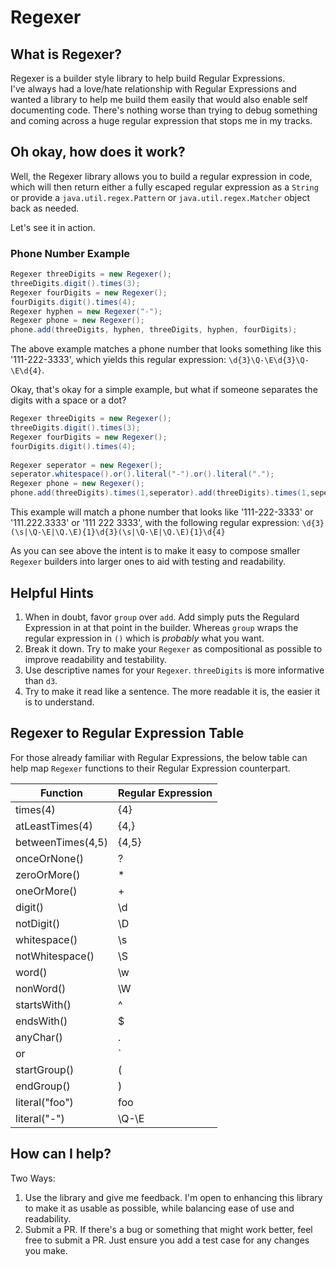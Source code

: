 # Regexer

## What is Regexer?
Regexer is a builder style library to help build Regular Expressions.  
I've always had a love/hate relationship with Regular Expressions and wanted a library to help me build them easily that would also enable self documenting code. There's nothing worse than trying to debug something and coming across a huge regular expression that stops me in my tracks.

## Oh okay, how does it work?
Well, the Regexer library allows you to build a regular expression in code, which will then return either a fully escaped regular expression as a `String` or provide a `java.util.regex.Pattern` or `java.util.regex.Matcher` object back as needed.

Let's see it in action.

### Phone Number Example
```java
Regexer threeDigits = new Regexer();
threeDigits.digit().times(3);
Regexer fourDigits = new Regexer();
fourDigits.digit().times(4);
Regexer hyphen = new Regexer("-");
Regexer phone = new Regexer();
phone.add(threeDigits, hyphen, threeDigits, hyphen, fourDigits);
```

The above example matches a phone number that looks something like this '111-222-3333', which yields this regular expression: `\d{3}\Q-\E\d{3}\Q-\E\d{4}`.    

Okay, that's okay for a simple example, but what if someone separates the digits with a space or a dot?

```java
Regexer threeDigits = new Regexer();
threeDigits.digit().times(3);
Regexer fourDigits = new Regexer();
fourDigits.digit().times(4);
		
Regexer seperator = new Regexer();
seperator.whitespace().or().literal("-").or().literal(".");
Regexer phone = new Regexer();
phone.add(threeDigits).times(1,seperator).add(threeDigits).times(1,seperator).add(fourDigits);
```

This example will match a phone number that looks like '111-222-3333' or '111.222.3333' or '111 222 3333', with the following regular expression: `\d{3}(\s|\Q-\E|\Q.\E){1}\d{3}(\s|\Q-\E|\Q.\E){1}\d{4}`

As you can see above the intent is to make it easy to compose smaller `Regexer` builders into larger ones to aid with testing and readability.

## Helpful Hints

1. When in doubt, favor `group` over `add`.  Add simply puts the Regulard Expression in at that point in the builder.  Whereas `group` wraps the regular expression in `()` which is *probably* what you want.
2. Break it down.  Try to make your `Regexer` as compositional as possible to improve readability and testability.
3. Use descriptive names for your `Regexer`.  `threeDigits` is more informative than `d3`.
4. Try to make it read like a sentence.  The more readable it is, the easier it is to understand.

## Regexer to Regular Expression Table

For those already familiar with Regular Expressions, the below table can help map `Regexer` functions to their Regular Expression counterpart.

| Function | Regular Expression |
| -------- | ------------------ |
| times(4) | {4} |
| atLeastTimes(4) | {4,} |
| betweenTimes(4,5) | {4,5} |
| onceOrNone() | ? |
| zeroOrMore() | * |
| oneOrMore() | + |
| digit() | \d |
| notDigit() | \D |
| whitespace() | \s |
| notWhitespace() | \S |
| word() | \w |
| nonWord() | \W |
| startsWith() | ^ |
| endsWith() | $ |
| anyChar() | . |
| or | `|` |
| startGroup() | ( |
| endGroup() | ) |
| literal("foo") | foo |
| literal("-") | \Q-\E |

## How can I help?

Two Ways:

1.  Use the library and give me feedback.  I'm open to enhancing this library to make it as usable as possible, while balancing ease of use and readability.
2.  Submit a PR.  If there's a bug or something that might work better, feel free to submit a PR. Just ensure you add a test case for any changes you make.
